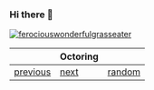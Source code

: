### Hi there 👋
[![ferociouswonderfulgrasseater](https://github-readme-stats.vercel.app/api?username=ferociouswonderfulgrasseater)](https://github.com/ferociouswonderfulgrasseater/)



<!--
**ferociouswonderfulgrasseater/ferociouswonderfulgrasseater** is a ✨ _special_ ✨ repository because its `README.md` (this file) appears on your GitHub profile.

Here are some ideas to get you started:

- 🔭 I’m currently working on ...
- 🌱 I’m currently learning ...
- 👯 I’m looking to collaborate on ...
- 🤔 I’m looking for help with ...
- 💬 Ask me about ...
- 📫 How to reach me: ...
- 😄 Pronouns: ...
- ⚡ Fun fact: ...
-->

||Octoring||
|---|---|---|
|<a href=https://octo-ring.com/p/ferociouswonderfulgrasseater/prev>previous</a>|[next](https://octo-ring.com/p/ferociouswonderfulgrasseater/next)|[random](https://octo-ring.com/p/ferociouswonderfulgrasseater/random)|


